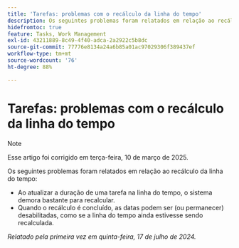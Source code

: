 ```yaml
---
title: 'Tarefas: problemas com o recálculo da linha do tempo'
description: Os seguintes problemas foram relatados em relação ao recálculo do cronograma.
hidefromtoc: true
feature: Tasks, Work Management
exl-id: 43211889-8c49-4f40-adca-2a2922c5b8dc
source-git-commit: 77776e8134a24a6b85a01ac97029306f389437ef
workflow-type: tm+mt
source-wordcount: '76'
ht-degree: 88%

---
```


# Tarefas: problemas com o recálculo da linha do tempo

>[!NOTE]
>
>Esse artigo foi corrigido em terça-feira, 10 de março de 2025.

Os seguintes problemas foram relatados em relação ao recálculo da linha do tempo:

* Ao atualizar a duração de uma tarefa na linha do tempo, o sistema demora bastante para recalcular.
* Quando o recálculo é concluído, as datas podem ser (ou permanecer) desabilitadas, como se a linha do tempo ainda estivesse sendo recalculada.

_Relatado pela primeira vez em quinta-feira, 17 de julho de 2024._
